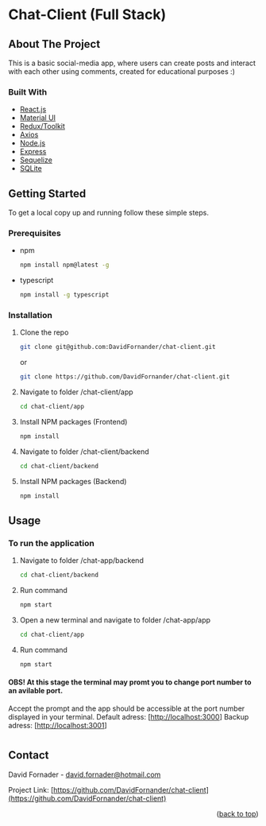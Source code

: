 # Chat-Client (Full Stack)
 
<!-- ABOUT THE PROJECT -->
## About The Project

This is a basic social-media app, where users can create posts and interact with each other using comments, created for educational purposes :)


### Built With

* [React.js](https://reactjs.org/)
* [Material UI](https://mui.com/)
* [Redux/Toolkit](https://redux.js.org/)
* [Axios](https://github.com/axios/axios)
* [Node.js](https://nodejs.org/en/about/)
* [Express](https://expressjs.com/)
* [Sequelize](https://sequelize.org/)
* [SQLite](https://www.sqlite.org/index.html)


<!-- GETTING STARTED -->
## Getting Started

To get a local copy up and running follow these simple steps.

### Prerequisites

* npm
  ```sh
  npm install npm@latest -g
  ```

* typescript
  ```sh
  npm install -g typescript
  ```



### Installation

1. Clone the repo
   ```sh
   git clone git@github.com:DavidFornander/chat-client.git
   ```
   or

   ```sh
   git clone https://github.com/DavidFornander/chat-client.git
   ```
2. Navigate to folder /chat-client/app
   ```sh
   cd chat-client/app
   ```
3. Install NPM packages (Frontend)
   ```sh
   npm install
   ```
4. Navigate to folder /chat-client/backend
   ```sh
   cd chat-client/backend
   ```
5. Install NPM packages (Backend)
   ```sh
   npm install
   ```


<!-- USAGE EXAMPLES -->
## Usage

### To run the application


1. Navigate to folder /chat-app/backend
   ```sh
   cd chat-client/backend
   ```
2. Run command
   ```sh
   npm start
   ```
3. Open a new terminal and navigate to folder /chat-app/app
   ```sh
   cd chat-client/app
   ```
4. Run command
   ```sh
   npm start
   ```
   
#### OBS! At this stage the terminal may promt you to change port number to an avilable port. 
Accept the prompt and the app should be accessible at the port number displayed in your terminal. Default adress: [[http://localhost:3000](http://localhost:3000)] Backup adress: [[http://localhost:3001](http://localhost:3001)]
#
#
<!-- CONTACT -->
## Contact

David Fornader - david.fornader@hotmail.com

Project Link: [https://github.com/DavidFornander/chat-client](https://github.com/DavidFornander/chat-client)

<p align="right">(<a href="#top">back to top</a>)</p>
